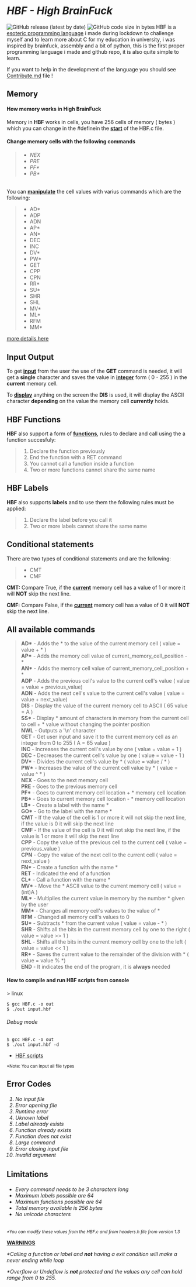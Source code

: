 <h1><i>HBF - High BrainFuck</i></h1>

![GitHub release (latest by date)](https://img.shields.io/github/v/release/640-XIII/High-Brain-Fuck?color=f&label=Version) ![GitHub code size in bytes](https://img.shields.io/github/languages/code-size/640-XIII/High-Brain-Fuck)
HBF is a <a href = "https://en.wikipedia.org/wiki/Esoteric_programming_language" target = "_blank">esoteric programming language</a> i made during lockdown to challenge myself and to learn more about C for my education
in university, i was inspired by brainfuck, assembly and a bit of python, this is the first proper programming
language i made and github repo, it is also quite simple to learn.

If you want to help in the development of the language you should see [Contribute.md](https://github.com/640-XIII/HBF___High_Brain_Fuck/blob/main/CONTRIBUTING.md) file !

<!--
<h2><b>Contents</b></h2>

> [Memory](#memory)<br>
> [Input Output](#input-output)<br>
> [HBF Functions](#hbf-functions)<br>
> [HBF Labels](#hbf-labels)<br>
> [Conditional Statements](#conditional-statements)<br>
> [All Available Commands](#all-available-commands)<br>
> [Limitations and other info](#limitations)<br>
> [Contribute](https://github.com/640-XIII/HBF___High_Brain_Fuck/blob/main/CONTRIBUTING.md)<br>-->

## Memory

<h4> How memory works in High BrainFuck </h4>

Memory in <b>HBF</b> works in cells, you have 256 cells of memory ( bytes ) which you can change in the #definein the <b><u>start</u></b> of the HBF.c file.

<h4>Change memory cells with the following commands</h4>

><h6>
><ul>
><li>NEX</li>
><li>PRE</li>
><li>PF*</li>
><li>PB*</li>
></ul>
></h6>

You can <b><u>manipulate</u></b> the cell values with varius commands which are the following:

><ul>
><li>AD*</li>
><li>ADP</li>
><li>ADN</li>
><li>AP*</li>
><li>AN*</li>
><li>DEC</li>
><li>INC</li>
><li>DV*</li>
><li>PW*</li>
><li>GET</li>
><li>CPP</li>
><li>CPN</li>
><li>RR*</li>
><li>SU*</li>
><li>SHR</li>
><li>SHL</li>
><li>MV*</li>
><li>ML*</li>
><li>RFM</li>
><li>MM*</li>
></ul>
[more details here](#all-available-commands)

## Input Output

To get <b><u>input</u></b> from the user the use of the <b>GET</b> command is needed, it will get a <b>single</b> character and saves the value in <b><u>integer</u></b> form ( 0 - 255 ) in the <b>current</b> memory cell.

To <b><u>display</u></b> anything on the screen the <b>DIS</b> is used, it will display the ASCII character <b>depending</b> on the value the memory cell <b>currently</b> holds.

## HBF Functions
<b>HBF</b> also support a form of <b><u>functions</u></b>, rules to declare and call using the a function succesfuly:

><ol>
><li>Declare the function previously</li>
><li>End the function with a RET command</li>
><li>You cannot call a function inside a function</li>
><li>Two or more functions cannot share the same name</li>
</ol>

## HBF Labels
<b>HBF</b> also supports <b>labels</b> and to use them the following rules must be applied:

><ol>
><li>Declare the label before you call it</li>
><li>Two or more labels cannot share the same name</li>
</ol>

## Conditional statements
There are two types of conditional statements and are the following:

><ul>
><li>CMT</li>
><li>CMF</li>
</ul>

<b>CMT:</b> Compare True, if the <b><u>current</u></b> memory cell has a value of 1 or more it will <b>NOT</b> skip the next line.

<b>CMF:</b> Compare False, if the <b><u>current</u></b> memory cell has a value of 0 it will <b>NOT</b> skip the next line.

## All available commands

><b>AD*</b> - Adds the * to the value of the current memory cell ( value = value + * )<br>
<b>AP*</b> - Adds the memory cell value of current_memory_cell_position - \*<br>
<b>AN*</b> - Adds the memory cell value of current_memory_cell_position + \*<br>
<b>ADP</b> - Adds the previous cell's value to the current cell's value ( value = value + previous_value)<br>
<b>ADN</b> - Adds the next cell's value to the current cell's value ( value = value + next_value)<br>
<b>DIS</b> - Display the value of the current memory cell to ASCII ( 65 value = A )<br>
<b>SS*</b> - Display * amount of characters in memory from the current cell to cell + * value without changing the pointer position<br>
<b>NWL</b> - Outputs a '\n' character<br>
<b>GET</b> - Get user input and save it to the current memory cell as an integer from 0 to 255 ( A = 65 value )<br>
<b>INC</b> - Increases the current cell's value by one ( value = value + 1 )<br>
<b>DEC</b> - Decreases the current cell's value by one ( value = value - 1 )<br>
<b>DV*</b> - Divides the current cell's value by * ( value = value / * )<br>
<b>PW*</b> - Increases the value of the current cell value by * ( value = value ^ * )<br>
<b>NEX</b> - Goes to the next memory cell<br>
<b>PRE</b> - Goes to the previous memory cell<br>
<b>PF*</b> - Goes to current memory cell location + * memory cell location<br>
<b>PB*</b> - Goes to current memory cell location - * memory cell location<br>
<b>LB*</b> - Create a label with the name \*<br>
<b>GO\*</b> - Go to the label with the name \*<br>
<b>CMT</b> - If the value of the cell is 1 or more it will not skip the next line, if the value is 0 it will skip the next line<br>
<b>CMF</b> - If the value of the cell is 0 it will not skip the next line, if the value is 1 or more it will skip the next line<br>
<b>CPP</b> - Copy the value of the previous cell to the current cell ( value = previous_value )<br>
<b>CPN</b> - Copy the value of the next cell to the current cell ( value = next_value )<br>
<b>FN*</b> - Create a function with the name \*<br>
<b>RET</b> - Indicated the end of a function<br>
<b>CL*</b> - Call a function with the name \*<br>
<b>MV*</b> - Move the * ASCII value to the current memory cell ( value = (int)A ) <br>
<b>ML*</b> - Multiplies the current value in memory by the number * given by the user<br>
<b>MM*</b> - Changes all memory cell's values to the value of \*<br>
<b>RFM</b> - Changed all memory cell's values to 0<br>
<b>SU*</b> - Subtracts * from the current value ( value = value - * )<br>
<b>SHR</b> - Shifts all the bits in the current memory cell by one to the right ( value = value >> 1 )<br>
<b>SHL</b> - Shifts all the bits in the current memory cell by one to the left ( value = value << 1 )<br>
<b>RR*</b> - Saves the current value to the remainder of the division with * ( value = value % *)<br>
<b>END</b> - It indicates the end of the program, it is <b>always</b> needed<br>


<h4>How to compile and run HBF scripts from console</h4>
<smaller>> linux</smaller>

```
$ gcc HBF.c -o out
$ ./out input.hbf
```

<h6>Debug mode</h6>

```
$ gcc HBF.c -o out
$ ./out input.hbf -d
```
- [HBF scripts](https://github.com/640-XIII/HBF/tree/main/scripts)

<small>*Note: You can input all file types</small>

<h2>Error Codes</h2>
<h6>
<ol>
<li>No input file</li>
<li>Error opening file</li>
<li>Runtime error</li>
<li>Uknown label</li>
<li>Label already exists</li>
<li>Function already exists</li>
<li>Function does not exist</li>
<li>Large command</li>
<li>Error closing input file</li>
<li>Invalid argument</li>
</ol>
</h6>

## Limitations

<h6>
<ul>
<li>Every command needs to be 3 characters long</li>
<li>Maximum labels possible are 64</li>
<li>Maximum functions possible are 64</li>
<li>Total memory available is 256 bytes</li>
<li>No unicode characters</li>
</ul>
</h6>
<small><i>*You can modify these values from the HBF.c and from headers.h file from version 1.3</i></small>
<br>

**<u>WARNINGS</u>**
<br>

<i>*Calling a function or label and **not** having a exit condition will make a never ending while loop</i>

<i>*Overflow or Undeflow is **not** protected and the values any cell can hold range from 0 to 255.</i>